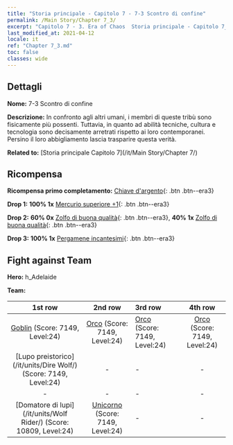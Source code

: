 ```yaml
---
title: "Storia principale - Capitolo 7 - 7-3 Scontro di confine"
permalink: /Main Story/Chapter 7_3/
excerpt: "Capitolo 7 - 3. Era of Chaos  Storia principale - Capitolo 7_3. 7-3 Scontro di confine"
last_modified_at: 2021-04-12
locale: it
ref: "Chapter 7_3.md"
toc: false
classes: wide
---
```


## Dettagli

 **Nome:** 7-3 Scontro di confine

 **Descrizione:** In confronto agli altri umani, i membri di queste tribù sono fisicamente più possenti. Tuttavia, in quanto ad abilità tecniche, cultura e tecnologia sono decisamente arretrati rispetto ai loro contemporanei. Persino il loro abbigliamento lascia trasparire questa verità.

 **Related to:** [Storia principale Capitolo 7](/it/Main Story/Chapter 7/)

## Ricompensa

 **Ricompensa primo completamento:** [Chiave d'argento](/it/Items/con_693/){: .btn .btn--era3}

 **Drop 1:** **100% 1x** [Mercurio superiore +1](/it/Items/mat_21/){: .btn .btn--era3}

 **Drop 2:** **60% 0x** [Zolfo di buona qualità](/it/Items/mat_15/){: .btn .btn--era3}, **40% 1x** [Zolfo di buona qualità](/it/Items/mat_15/){: .btn .btn--era3}

 **Drop 3:** **100% 1x** [Pergamene incantesimi](/it/Items/con_694/){: .btn .btn--era3}


## Fight against Team
 **Hero:** h_Adelaide

 **Team:**


  | 1st row | 2nd row | 3rd row | 4th row |
  |:----:|:----:|:----|:----:|
  | [Goblin](/it/units/Goblin/) (Score: 7149, Level:24)  | [Orco](/it/units/Orc/) (Score: 7149, Level:24)  | [Orco](/it/units/Orc/) (Score: 7149, Level:24)  | [Orco](/it/units/Orc/) (Score: 7149, Level:24)  |
  | [Lupo preistorico](/it/units/Dire Wolf/) (Score: 7149, Level:24)  | - | - | - |
  | - | - | - | - |
  | [Domatore di lupi](/it/units/Wolf Rider/) (Score: 10809, Level:24)  | [Unicorno](/it/units/Unicorn/) (Score: 7149, Level:24)  | - | - |


